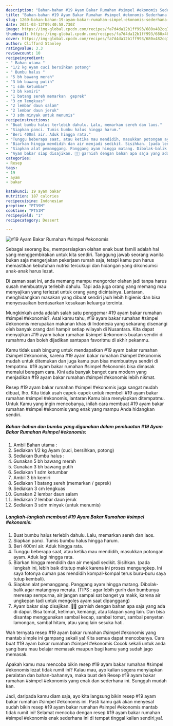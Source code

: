 ```yaml
---
description: "Bahan-bahan #19 Ayam Bakar Rumahan #simpel #ekonomis Sederhana Untuk Jualan"
title: "Bahan-bahan #19 Ayam Bakar Rumahan #simpel #ekonomis Sederhana Untuk Jualan"
slug: 1269-bahan-bahan-19-ayam-bakar-rumahan-simpel-ekonomis-sederhana-untuk-jualan
date: 2021-03-12T09:40:58.730Z
image: https://img-global.cpcdn.com/recipes/fa7d4da12b1ff993/680x482cq70/19-ayam-bakar-rumahan-simpel-ekonomis-foto-resep-utama.jpg
thumbnail: https://img-global.cpcdn.com/recipes/fa7d4da12b1ff993/680x482cq70/19-ayam-bakar-rumahan-simpel-ekonomis-foto-resep-utama.jpg
cover: https://img-global.cpcdn.com/recipes/fa7d4da12b1ff993/680x482cq70/19-ayam-bakar-rumahan-simpel-ekonomis-foto-resep-utama.jpg
author: Clifford Stanley
ratingvalue: 3.3
reviewcount: 10
recipeingredient:
- " Bahan utama "
- "1/2 kg Ayam cuci bersihkan potong"
- " Bumbu halus "
- "5 bh bawang merah"
- "3 bh bawang putih"
- "1 sdm ketumbar"
- "3 bh kemiri"
- "1 batang sereh memarkan  geprek"
- "3 cm lengkuas"
- "2 lembar daun salam"
- "2 lembar daun jeruk"
- "3 sdm minyak untuk menumis"
recipeinstructions:
- "Buat bumbu halus terlebih dahulu. Lalu, memarkan sereh dan laos."
- "Siapkan panci. Tumis bumbu halus hingga harum."
- "Beri 400ml air. Aduk hingga rata."
- "Tunggu beberapa saat, atau ketika mau mendidih, masukkan potongan ayam. Aduk lagi hingga rata."
- "Biarkan hingga mendidih dan air menjadi sedikit. Sisihkan. (pada lengkah ini, lebih baik ditutup makk karena ini proses mengungkep. Ini saya fotonya cuman pas mendidih kompal-kompal terus buru-buru saya tutup kembali)."
- "Siapkan alat pemanggang. Panggang ayam hingga matang. Dibolak-balik agar matangnya merata. (TIPS : agar lebih gurih dan bumbunya meresap sempurna, air jangan sampai sat banget ya makk, karena air ungkepan tadi untuk mengoles ayam saat dipanggang)"
- "Ayam bakar siap disajikan. 🤗🤗 garnish dengan bahan apa saja yang ada di dapur. Bisa tomat, ketimun, kemangi, atau lalapan yang lain. Dan bisa disantap menggunakan sambal kecap, sambal tomat, sambal penyetan lamongan, sambal hitam, atau yang lain sesuka hati."
categories:
- Resep
tags:
- 19
- ayam
- bakar

katakunci: 19 ayam bakar 
nutrition: 187 calories
recipecuisine: Indonesian
preptime: "PT39M"
cooktime: "PT51M"
recipeyield: "1"
recipecategory: Dessert

---
```



![#19 Ayam Bakar Rumahan #simpel #ekonomis](https://img-global.cpcdn.com/recipes/fa7d4da12b1ff993/680x482cq70/19-ayam-bakar-rumahan-simpel-ekonomis-foto-resep-utama.jpg)

Sebagai seorang ibu, mempersiapkan olahan enak buat famili adalah hal yang menggembirakan untuk kita sendiri. Tanggung jawab seorang  wanita bukan saja mengerjakan pekerjaan rumah saja, tetapi kamu pun harus memastikan kebutuhan nutrisi tercukupi dan hidangan yang dikonsumsi anak-anak harus lezat.

Di zaman  saat ini, anda memang mampu mengorder olahan jadi tanpa harus susah membuatnya terlebih dahulu. Tapi ada juga orang yang memang mau menyajikan yang terlezat untuk orang yang dicintainya. Lantaran, menghidangkan masakan yang dibuat sendiri jauh lebih higienis dan bisa menyesuaikan berdasarkan kesukaan keluarga tercinta. 



Mungkinkah anda adalah salah satu penggemar #19 ayam bakar rumahan #simpel #ekonomis?. Asal kamu tahu, #19 ayam bakar rumahan #simpel #ekonomis merupakan makanan khas di Indonesia yang sekarang disenangi oleh banyak orang dari hampir setiap wilayah di Nusantara. Kita dapat menyajikan #19 ayam bakar rumahan #simpel #ekonomis buatan sendiri di rumahmu dan boleh dijadikan santapan favoritmu di akhir pekanmu.

Kamu tidak usah bingung untuk mendapatkan #19 ayam bakar rumahan #simpel #ekonomis, karena #19 ayam bakar rumahan #simpel #ekonomis mudah untuk ditemukan dan juga kamu pun bisa membuatnya sendiri di tempatmu. #19 ayam bakar rumahan #simpel #ekonomis bisa dimasak memalui beragam cara. Kini ada banyak banget cara modern yang menjadikan #19 ayam bakar rumahan #simpel #ekonomis lebih nikmat.

Resep #19 ayam bakar rumahan #simpel #ekonomis juga sangat mudah dibuat, lho. Kita tidak usah capek-capek untuk membeli #19 ayam bakar rumahan #simpel #ekonomis, lantaran Kamu bisa menyiapkan ditempatmu. Untuk Kamu yang ingin mencobanya, inilah cara membuat #19 ayam bakar rumahan #simpel #ekonomis yang enak yang mampu Anda hidangkan sendiri.

<!--inarticleads1-->

##### Bahan-bahan dan bumbu yang digunakan dalam pembuatan #19 Ayam Bakar Rumahan #simpel #ekonomis:

1. Ambil  Bahan utama :
1. Sediakan 1/2 kg Ayam (cuci, bersihkan, potong)
1. Sediakan  Bumbu halus :
1. Gunakan 5 bh bawang merah
1. Gunakan 3 bh bawang putih
1. Sediakan 1 sdm ketumbar
1. Ambil 3 bh kemiri
1. Sediakan 1 batang sereh (memarkan / geprek)
1. Sediakan 3 cm lengkuas
1. Gunakan 2 lembar daun salam
1. Sediakan 2 lembar daun jeruk
1. Sediakan 3 sdm minyak (untuk menumis)




<!--inarticleads2-->

##### Langkah-langkah membuat #19 Ayam Bakar Rumahan #simpel #ekonomis:

1. Buat bumbu halus terlebih dahulu. Lalu, memarkan sereh dan laos.
1. Siapkan panci. Tumis bumbu halus hingga harum.
1. Beri 400ml air. Aduk hingga rata.
1. Tunggu beberapa saat, atau ketika mau mendidih, masukkan potongan ayam. Aduk lagi hingga rata.
1. Biarkan hingga mendidih dan air menjadi sedikit. Sisihkan. (pada lengkah ini, lebih baik ditutup makk karena ini proses mengungkep. Ini saya fotonya cuman pas mendidih kompal-kompal terus buru-buru saya tutup kembali).
1. Siapkan alat pemanggang. Panggang ayam hingga matang. Dibolak-balik agar matangnya merata. (TIPS : agar lebih gurih dan bumbunya meresap sempurna, air jangan sampai sat banget ya makk, karena air ungkepan tadi untuk mengoles ayam saat dipanggang)
1. Ayam bakar siap disajikan. 🤗🤗 garnish dengan bahan apa saja yang ada di dapur. Bisa tomat, ketimun, kemangi, atau lalapan yang lain. Dan bisa disantap menggunakan sambal kecap, sambal tomat, sambal penyetan lamongan, sambal hitam, atau yang lain sesuka hati.




Wah ternyata resep #19 ayam bakar rumahan #simpel #ekonomis yang mantab simple ini gampang sekali ya! Kita semua dapat mencobanya. Cara buat #19 ayam bakar rumahan #simpel #ekonomis Cocok sekali untuk anda yang baru mau belajar memasak maupun bagi kamu yang sudah jago memasak.

Apakah kamu mau mencoba bikin resep #19 ayam bakar rumahan #simpel #ekonomis lezat tidak rumit ini? Kalau mau, ayo kalian segera menyiapkan peralatan dan bahan-bahannya, maka buat deh Resep #19 ayam bakar rumahan #simpel #ekonomis yang enak dan sederhana ini. Sungguh mudah kan. 

Jadi, daripada kamu diam saja, ayo kita langsung bikin resep #19 ayam bakar rumahan #simpel #ekonomis ini. Pasti kamu gak akan menyesal sudah bikin resep #19 ayam bakar rumahan #simpel #ekonomis mantab tidak rumit ini! Selamat mencoba dengan resep #19 ayam bakar rumahan #simpel #ekonomis enak sederhana ini di tempat tinggal kalian sendiri,ya!.

